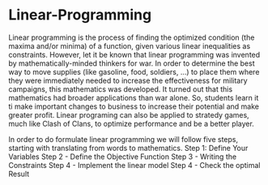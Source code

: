 # Linear-Programming
Linear programming is the process of finding the optimized condition (the maxima and/or minima) of a function, given various linear inequalities as constraints.
However, let it be known that linear programming was invented by mathematically-minded thinkers for war. In order to determine the best way to move supplies (like gasoline, food, soldiers, …) to place them where they were immediately needed to increase the effectiveness for military campaigns, this mathematics was developed.
It turned out that this mathematics had broader applications than war alone. So, students learn it ti make important changes to business to increase their potential and make greater profit.
Linear programing can also be applied to stratedy games, much like Clash of Clans, to optimize performance and be a better player.
 
 In order to do formulate linear programming we will follow five steps, starting with translating from words to mathematics. 
 Step 1: Define Your Variables
 Step 2 - Define the Objective Function
 Step 3 - Writing the Constraints
 Step 4 - Implement the linear model
 Step 4 - Check the optimal Result
